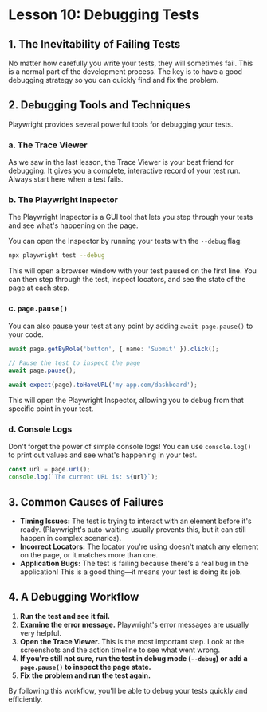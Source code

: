 # Lesson 10: Debugging Tests

## 1. The Inevitability of Failing Tests

No matter how carefully you write your tests, they will sometimes fail. This is a normal part of the development process. The key is to have a good debugging strategy so you can quickly find and fix the problem.

## 2. Debugging Tools and Techniques

Playwright provides several powerful tools for debugging your tests.

### a. The Trace Viewer

As we saw in the last lesson, the Trace Viewer is your best friend for debugging. It gives you a complete, interactive record of your test run. Always start here when a test fails.

### b. The Playwright Inspector

The Playwright Inspector is a GUI tool that lets you step through your tests and see what's happening on the page.

You can open the Inspector by running your tests with the `--debug` flag:

```bash
npx playwright test --debug
```

This will open a browser window with your test paused on the first line. You can then step through the test, inspect locators, and see the state of the page at each step.

### c. `page.pause()`

You can also pause your test at any point by adding `await page.pause()` to your code.

```typescript
await page.getByRole('button', { name: 'Submit' }).click();

// Pause the test to inspect the page
await page.pause();

await expect(page).toHaveURL('my-app.com/dashboard');
```

This will open the Playwright Inspector, allowing you to debug from that specific point in your test.

### d. Console Logs

Don't forget the power of simple console logs! You can use `console.log()` to print out values and see what's happening in your test.

```typescript
const url = page.url();
console.log(`The current URL is: ${url}`);
```

## 3. Common Causes of Failures

-   **Timing Issues:** The test is trying to interact with an element before it's ready. (Playwright's auto-waiting usually prevents this, but it can still happen in complex scenarios).
-   **Incorrect Locators:** The locator you're using doesn't match any element on the page, or it matches more than one.
-   **Application Bugs:** The test is failing because there's a real bug in the application! This is a good thing—it means your test is doing its job.

## 4. A Debugging Workflow

1.  **Run the test and see it fail.**
2.  **Examine the error message.** Playwright's error messages are usually very helpful.
3.  **Open the Trace Viewer.** This is the most important step. Look at the screenshots and the action timeline to see what went wrong.
4.  **If you're still not sure, run the test in debug mode (`--debug`) or add a `page.pause()` to inspect the page state.**
5.  **Fix the problem and run the test again.**

By following this workflow, you'll be able to debug your tests quickly and efficiently.